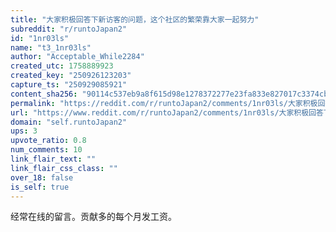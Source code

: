 ```yaml
---
title: "大家积极回答下新访客的问题，这个社区的繁荣靠大家一起努力"
subreddit: "r/runtoJapan2"
id: "1nr03ls"
name: "t3_1nr03ls"
author: "Acceptable_While2284"
created_utc: 1758889923
created_key: "250926123203"
capture_ts: "250929085921"
content_sha256: "90114c537eb9a8f615d98e1278372277e23fa833e827017c3374cb0c26c139bb"
permalink: "https://reddit.com/r/runtoJapan2/comments/1nr03ls/大家积极回答下新访客的问题这个社区的繁荣靠大家一起努力/"
url: "https://www.reddit.com/r/runtoJapan2/comments/1nr03ls/大家积极回答下新访客的问题这个社区的繁荣靠大家一起努力/"
domain: "self.runtoJapan2"
ups: 3
upvote_ratio: 0.8
num_comments: 10
link_flair_text: ""
link_flair_css_class: ""
over_18: false
is_self: true
---
```


经常在线的留言。贡献多的每个月发工资。
